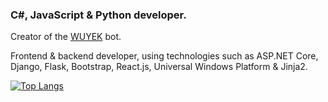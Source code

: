 ### C#, JavaScript & Python developer.
Creator of the [WUYEK](https://wuyek.xyz) bot.

Frontend & backend developer, using technologies such as ASP.NET Core, Django, Flask, Bootstrap, React.js, Universal Windows Platform & Jinja2.

[![Top Langs](https://github-readme-stats.vercel.app/api/top-langs/?username=itsajhere)](https://github.com/itsajhere/github-readme-stats)
